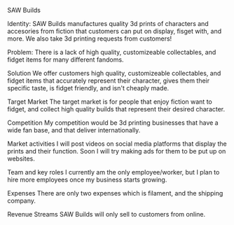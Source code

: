 SAW Builds

Identity:
SAW Builds manufactures quality 3d prints of characters and accesories from fiction that customers can put on display, fisget with, and more. We also take 3d printing requests from customers!

Problem:
There is a lack of high quality, customizeable collectables, and fidget items for many different fandoms.

Solution
We offer customers high quality, customizeable collectables, and fidget items that accurately represent their character, gives them their specific taste, is fidget friendly, and isn't cheaply made.

Target Market
The target market is for people that enjoy fiction  want to fidget, and collect high quality builds that represent their desired character.

Competition
My competition would be 3d printing businesses that have a wide fan base, and that deliver internationally.

Market activities
I will post videos on social media platforms that display the prints and their function. Soon I will try making ads for them to be put up on websites. 

Team and key roles 
I currently am the only employee/worker, but I plan to hire more employees once my business starts growing.

Expenses
There are only two expenses which is filament, and the shipping company.

Revenue Streams
SAW Builds will only sell to customers from online.
